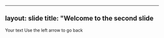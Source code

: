 ----
layout: slide
title: "Welcome to the second slide
----
Your text
Use the left arrow to go back
